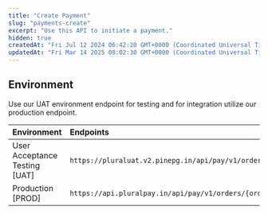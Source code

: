 ```yaml
---
title: "Create Payment"
slug: "payments-create"
excerpt: "Use this API to initiate a payment."
hidden: true
createdAt: "Fri Jul 12 2024 06:42:20 GMT+0000 (Coordinated Universal Time)"
updatedAt: "Fri Mar 14 2025 08:02:30 GMT+0000 (Coordinated Universal Time)"
---
```

## Environment

Use our UAT environment endpoint for testing and for integration utilize our production endpoint.

| Environment                   | Endpoints                                                              |
| :---------------------------- | :--------------------------------------------------------------------- |
| User Acceptance Testing [UAT] | `https://pluraluat.v2.pinepg.in/api/pay/v1/orders/{order_id}/payments` |
| Production [PROD]             | `https://api.pluralpay.in/api/pay/v1/orders/{order_id}/payments`       |
